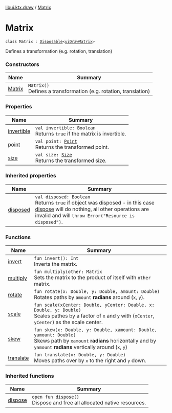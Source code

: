 [libui.ktx.draw](../README.md) / [Matrix](README.md)

# Matrix

`class Matrix : `[`Disposable`](../../libui.ktx/-disposable/README.md)`<`[`uiDrawMatrix`](../../libui/ui-draw-matrix/README.md)`>`

Defines a transformation (e.g. rotation, translation)

### Constructors

| Name | Summary |
|---|---|
| [Matrix](-matrix.md) | `Matrix()`<br>Defines a transformation (e.g. rotation, translation) |

### Properties

| Name | Summary |
|---|---|
| [invertible](invertible.md) | `val invertible: Boolean`<br>Returns `true` if the matrix is invertible. |
| [point](point.md) | `val point: `[`Point`](../-point/README.md)<br>Returns the transformed point. |
| [size](size.md) | `val size: `[`Size`](../-size/README.md)<br>Returns the transformed size. |

### Inherited properties

| Name | Summary |
|---|---|
| [disposed](../../libui.ktx/-disposable/disposed.md) | `val disposed: Boolean`<br>Returns `true` if object was disposed - in this case [dispose](../../libui.ktx/-disposable/dispose.md) will do nothing, all other operations are invalid and will `throw Error("Resource is disposed")`. |

### Functions

| Name | Summary |
|---|---|
| [invert](invert.md) | `fun invert(): Int`<br>Inverts the matrix. |
| [multiply](multiply.md) | `fun multiply(other: Matrix`<br>Sets the matrix to the product of itself with `other` matrix. |
| [rotate](rotate.md) | `fun rotate(x: Double, y: Double, amount: Double)`<br>Rotates paths by `amount` **radians** around (`x`, `y`). |
| [scale](scale.md) | `fun scale(xCenter: Double, yCenter: Double, x: Double, y: Double)`<br>Scales pathes by a factor of `x` and `y` with (`xCenter`, `yCenter`) as the scale center. |
| [skew](skew.md) | `fun skew(x: Double, y: Double, xamount: Double, yamount: Double)`<br>Skews path by `xamount` **radians** horizontally and by `yamount` **radians** vertically around (`x`, `y`) |
| [translate](translate.md) | `fun translate(x: Double, y: Double)`<br>Moves paths over by `x` to the right and `y` down. |

### Inherited functions

| Name | Summary |
|---|---|
| [dispose](../../libui.ktx/-disposable/dispose.md) | `open fun dispose()`<br>Dispose and free all allocated native resources. |

